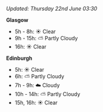 *Updated: Thursday 22nd June 03:30*

**Glasgow**

* 5h - 8h: :sunny: Clear
* 9h - 15h: :partly_sunny: Partly Cloudy
* 16h: :sunny: Clear

**Edinburgh**

* 5h: :sunny: Clear
* 6h: :partly_sunny: Partly Cloudy
* 7h - 9h: :cloud: Cloudy
* 10h - 14h: :partly_sunny: Partly Cloudy
* 15h, 16h: :sunny: Clear
